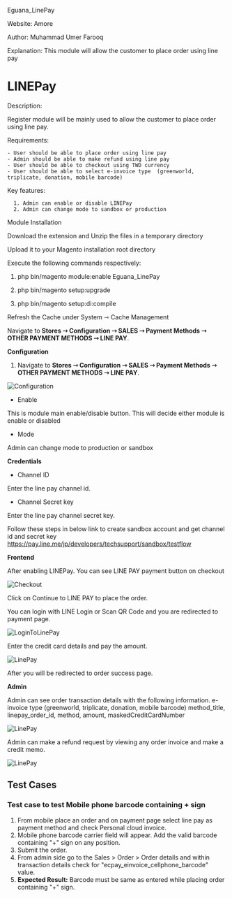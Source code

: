 Eguana_LinePay

Website: Amore

Author: Muhammad Umer Farooq

Explanation: This module will allow the customer to place order using line pay

# LINEPay

Description:

Register module will be mainly used to allow the customer to place order using line pay.

Requirements:

    - User should be able to place order using line pay
    - Admin should be able to make refund using line pay
    - User should be able to checkout using TWD currency
    - User should be able to select e-invoice type  (greenworld, triplicate, donation, mobile barcode) 

Key features:

      1. Admin can enable or disable LINEPay
      2. Admin can change mode to sandbox or production
       
Module Installation

Download the extension and Unzip the files in a temporary directory

Upload it to your Magento installation root directory

Execute the following commands respectively:

1.  php bin/magento module:enable Eguana_LinePay

2.  php bin/magento setup:upgrade

3.  php bin/magento setup:di:compile

Refresh the Cache under System ⇾ Cache Management

Navigate to **Stores ⇾ Configuration ⇾ SALES ⇾ Payment Methods ⇾ OTHER PAYMENT METHODS ⇾ LINE PAY**.

**Configuration**

1. Navigate to **Stores ⇾ Configuration ⇾ SALES ⇾ Payment Methods ⇾ OTHER PAYMENT METHODS ⇾ LINE PAY**.

 ![Configuration](https://i.ibb.co/t2k5cb1/1.png)
 
* Enable 

This is module main enable/disable button. This will decide either module is enable or disabled

* Mode 

Admin can change mode to production or sandbox

**Credentials**

* Channel ID

Enter the line pay channel id.

* Channel Secret key

Enter the line pay channel secret key.

Follow these steps in below link to create sandbox account and get channel id and secret key
https://pay.line.me/jp/developers/techsupport/sandbox/testflow

**Frontend**

After enabling LINEPay.
You can see LINE PAY payment button on checkout

 ![Checkout](https://i.ibb.co/4tbk2TV/2.png)

Click on Continue to LINE PAY to place the order.

You can login with LINE Login or Scan QR Code and you are redirected to payment page.

 ![LoginToLinePay](https://i.ibb.co/GM7nmxV/Screenshot-from-2020-11-19-17-32-59.png)

Enter the credit card details and pay the amount.

 ![LinePay](https://i.ibb.co/NF23Ytw/Screenshot-from-2020-11-19-17-33-16.png)

After you will be redirected to order success page.

**Admin**

Admin can see order transaction details with the following information.
e-invoice type  (greenworld, triplicate, donation, mobile barcode) 
method_title, linepay_order_id, method,	amount, maskedCreditCardNumber

 ![LinePay](https://i.ibb.co/ZBBjC9M/3.png)

Admin can make a refund request by viewing any order invoice and make a credit memo.

 ![LinePay](https://i.ibb.co/C80C09q/4.png)

## Test Cases

### Test case to test Mobile phone barcode containing + sign
1. From mobile place an order and on payment page select line pay as payment method and check Personal cloud invoice.
2. Mobile phone barcode carrier field will appear. Add the valid barcode containing "+" sign on any position.
3. Submit the order.
4. From admin side go to the Sales > Order > Order details and within transaction details check for "ecpay_einvoice_cellphone_barcode" value.
5. **Expected Result:** Barcode must be same as entered while placing order containing "+" sign.
